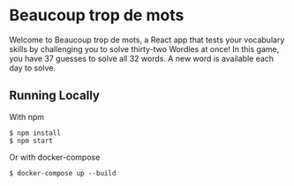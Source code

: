 # Beaucoup trop de mots

Welcome to Beaucoup trop de mots, a React app that tests your vocabulary skills by challenging you to solve thirty-two Wordles at once! In this game, you have 37 guesses to solve all 32 words. A new word is available each day to solve.

## Running Locally

With npm

```
$ npm install
$ npm start
```

Or with docker-compose

```
$ docker-compose up --build
```